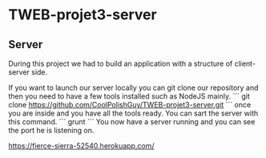 # TWEB-projet3-server

## Server
During this project we had to build an application with a structure of client-server side.

If you want to launch our server locally you can git clone our repository and then you need to have a 
few tools installed such as NodeJS mainly.
´´´
git clone https://github.com/CoolPolishGuy/TWEB-projet3-server.git
´´´
once you are inside and you have all the tools ready. You can sart the server with this command.
´´´
grunt
´´´
You now have a server running and you can see the port he is listening on.

https://fierce-sierra-52540.herokuapp.com/
